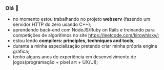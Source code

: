 ### Olá 👋

- no momento estou trabalhando no projeto **webserv** (fazendo um servidor HTTP do zero usando C++);
- aprendendo back-end com NodeJS/Ruby on Rails e treinando para competições de algoritimos no site https://leetcode.com/kirowhisky/;
- estou lendo **compilers: principles, techniques and tools**;
- durante a minha especialização pretendo criar minha própria engine gráfica;
- tenho alguns anos de experiência em desenvolvimento de jogos(programação + pixel art + UX/UI);

